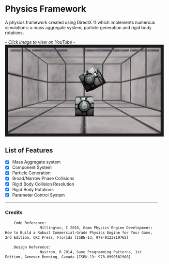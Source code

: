 # Physics Framework

A physics framework created using DirectX 11 which implements numerous simulations: a mass aggregate system, particle generation and rigid body rotations.

*- Click image to view on YouTube -*
<a href="https://www.youtube.com/watch?v=23r29toUFZo" target="_blank">
        <img src="physics-framework.png" alt="Physics Framework Thumbnail" border="10" />
</a>

## List of Features

- [x] Mass Aggregate system
- [x] Component System
- [x] Particle Generation
- [x] Broad/Narrow Phase Collisions
- [x] Rigid Body Collision Resolution
- [x] Rigid Body Rotations
- [x] Parameter Control System

---

### Credits
        
        Code Reference:
                    Millington, I 2010, Game Physics Engine Development: How to Build a Robust Commercial-Grade Physics Engine for Your Game, 2nd Edition, CRC Press, Florida [ISBN-13: 978-0123819765]
		    
	    Design Reference:
                    Nystrom, R 2014, Game Programming Patterns, 1st Edition, Genever Benning, Canada [ISBN-13: 978-0990582908]
